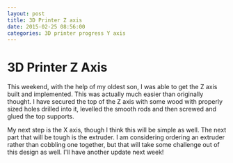 ```yaml
---
layout: post
title: 3D Printer Z axis
date: 2015-02-25 08:56:00
categories: 3D printer progress Y axis
---
```

# 3D Printer Z Axis
This weekend, with the help of my oldest son, I was able to get the Z axis built and implemented.  This was actually much easier than originally thought.  I have secured the top of the Z axis with some wood with properly sized holes drilled into it, levelled the smooth rods and then screwed and glued the top supports.  

My next step is the X axis, though I think this will be simple as well.  The next part that will be tough is the extruder.  I am considering ordering an extruder rather than cobbling one together, but that will take some challenge out of this design as well.  I'll have another update next week!
